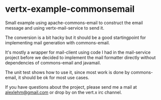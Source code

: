 # vertx-example-commonsemail

Small example using apache-commons-email to construct the email message and using vertx-mail-service to send it.

The conversion is a bit hacky but it should be a good startingpoint for implementing mail generation with commons-email.

It's mostly a wrapper for mail-client using code I had in the mail-service project before we decided to implement the mail formatter directly without dependencies of commons-email and javamail.

The unit test shows how to use it, since most work is done by commons-email, it should be ok for most use cases.

If you have questions about the project, please send me a mail at alexlehm@gmail.com or drop by on the vert.x irc channel.
